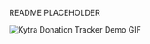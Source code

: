 README PLACEHOLDER

![Kytra Donation Tracker Demo GIF](https://drive.google.com/open?id=1zvJCqSWhsv3jOhLb3cK3VHAcq0IIZ1cn)

![<img src="https://drive.google.com/open?id=1zvJCqSWhsv3jOhLb3cK3VHAcq0IIZ1cn" width="50%">](https://drive.google.com/open?id=1zvJCqSWhsv3jOhLb3cK3VHAcq0IIZ1cn)


